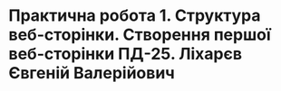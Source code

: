 # Практична робота 1. Структура веб-сторінки. Створення першої веб-сторінки ПД-25. Ліхарєв Євгеній Валерійович
